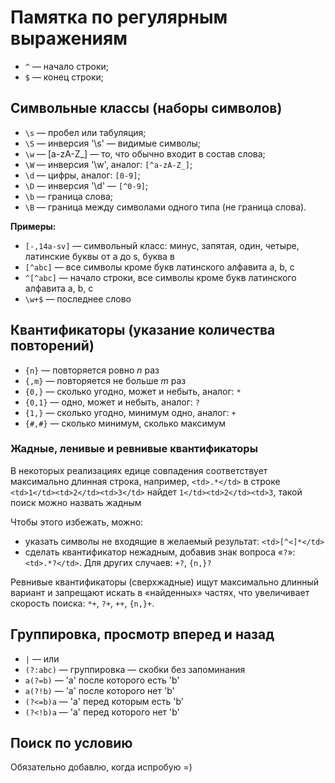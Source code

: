 # Памятка по регулярным выражениям

* `^` — начало строки;
* `$` — конец строки;

## Символьные классы (наборы символов)

* `\s` — пробел или табуляция;
* `\S` — инверсия '\s' — видимые символы;
* `\w` — [a-zA-Z_] — то, что обычно входит в состав слова;
* `\W` — инверсия '\w', аналог: `[^a-zA-Z_]`;
* `\d` — цифры, аналог: `[0-9]`;
* `\D` — инверсия '\d' — `[^0-9]`;
* `\b` — граница слова;
* `\B` — граница между символами одного типа (не граница слова).

**Примеры:**

* `[-,14a-sv]` — символьный класс: минус, запятая, один, четыре, латинские буквы от a до s, буква в
* `[^abc]` — все символы кроме букв латинского алфавита a, b, c
* `^[^abc]` — начало строки, все символы кроме букв латинского алфавита a, b, c
* `\w+$` — последнее слово

## Квантификаторы (указание количества повторений)

* `{n}` — повторяется ровно _n_ раз
* `{,m}` — повторяется не больше _m_ раз
* `{0,}` — сколько угодно, может и небыть, аналог: `*`
* `{0,1}` — одно, может и небыть, аналог: `?`
* `{1,}` — сколько угодно, минимум одно, аналог: `+`
* `{#,#}` — сколько минимум, сколько максимум

### Жадные, ленивые и ревнивые квантификаторы

В некоторых реализациях едице совпадения соответствует максимально длинная строка, например, `<td>.*</td>` в строке `<td>1</td><td>2</td><td>3</td>` найдет `1</td><td>2</td><td>3`, такой поиск можно назвать жадным

Чтобы этого избежать, можно:

* указать символы не входящие в желаемый результат: `<td>[^<]*</td>`
* сделать квантификатор нежадным, добавив знак вопроса «`?`»: `<td>.*?</td>`. Для других случаев: `+?`, `{n,}?`

Ревнивые квантификаторы (сверхжадные) ищут максимально длинный вариант и запрещают искать в «найденных» частях, что увеличивает скорость поиска: `*+`, `?+`, `++`, `{n,}+`.

## Группировка, просмотр вперед и назад

* `|` — или
* `(?:abc)` — группировка — скобки без запоминания
* `a(?=b)` — 'a' после которого есть 'b'
* `a(?!b)` — 'a' после которого нет 'b'
* `(?<=b)a` — 'a' перед которым есть 'b'
* `(?<!b)a` — 'a' перед которого нет 'b'

## Поиск по условию

Обязательно добавлю, когда испробую =)
